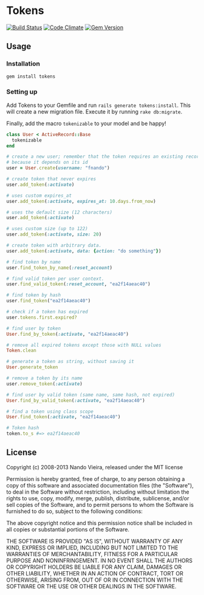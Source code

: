 # Tokens

[![Build Status](https://travis-ci.org/fnando/tokens.png)](https://travis-ci.org/fnando/tokens)
[![Code Climate](https://codeclimate.com/github/fnando/tokens.png)](https://codeclimate.com/github/fnando/tokens)
[![Gem Version](https://badge.fury.io/rb/tokens.png)](http://badge.fury.io/rb/tokens)

## Usage

### Installation

```bash
gem install tokens
```

### Setting up

Add Tokens to your Gemfile and run `rails generate tokens:install`.
This will create a new migration file. Execute it by running `rake db:migrate`.

Finally, add the macro `tokenizable` to your model and be happy!

```ruby
class User < ActiveRecord::Base
  tokenizable
end

# create a new user; remember that the token requires an existing record
# because it depends on its id
user = User.create(username: "fnando")

# create token that never expires
user.add_token(:activate)

# uses custom expires_at
user.add_token(:activate, expires_at: 10.days.from_now)

# uses the default size (12 characters)
user.add_token(:activate)

# uses custom size (up to 122)
user.add_token(:activate, size: 20)

# create token with arbitrary data.
user.add_token(:activate, data: {action: "do something"})

# find token by name
user.find_token_by_name(:reset_account)

# find valid token per user context.
user.find_valid_token(:reset_account, "ea2f14aeac40")

# find token by hash
user.find_token("ea2f14aeac40")

# check if a token has expired
user.tokens.first.expired?

# find user by token
User.find_by_token(:activate, "ea2f14aeac40")

# remove all expired tokens except those with NULL values
Token.clean

# generate a token as string, without saving it
User.generate_token

# remove a token by its name
user.remove_token(:activate)

# find user by valid token (same name, same hash, not expired)
User.find_by_valid_token(:activate, "ea2f14aeac40")

# find a token using class scope
User.find_token(:activate, "ea2f14aeac40")

# Token hash
token.to_s #=> ea2f14aeac40
```

## License

Copyright (c) 2008-2013 Nando Vieira, released under the MIT license

Permission is hereby granted, free of charge, to any person obtaining
a copy of this software and associated documentation files (the
"Software"), to deal in the Software without restriction, including
without limitation the rights to use, copy, modify, merge, publish,
distribute, sublicense, and/or sell copies of the Software, and to
permit persons to whom the Software is furnished to do so, subject to
the following conditions:

The above copyright notice and this permission notice shall be
included in all copies or substantial portions of the Software.

THE SOFTWARE IS PROVIDED "AS IS", WITHOUT WARRANTY OF ANY KIND,
EXPRESS OR IMPLIED, INCLUDING BUT NOT LIMITED TO THE WARRANTIES OF
MERCHANTABILITY, FITNESS FOR A PARTICULAR PURPOSE AND
NONINFRINGEMENT. IN NO EVENT SHALL THE AUTHORS OR COPYRIGHT HOLDERS BE
LIABLE FOR ANY CLAIM, DAMAGES OR OTHER LIABILITY, WHETHER IN AN ACTION
OF CONTRACT, TORT OR OTHERWISE, ARISING FROM, OUT OF OR IN CONNECTION
WITH THE SOFTWARE OR THE USE OR OTHER DEALINGS IN THE SOFTWARE.
